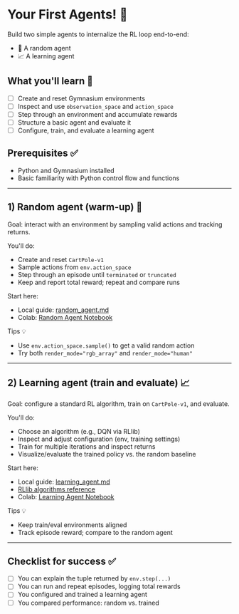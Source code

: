 # Your First Agents! 🤖
Build two simple agents to internalize the RL loop end-to-end:
- 🎲 A random agent
- 📈 A learning agent

## What you'll learn 🧠
- [ ] Create and reset Gymnasium environments
- [ ] Inspect and use `observation_space` and `action_space`
- [ ] Step through an environment and accumulate rewards
- [ ] Structure a basic agent and evaluate it
- [ ] Configure, train, and evaluate a learning agent

## Prerequisites ✅
- Python and Gymnasium installed
- Basic familiarity with Python control flow and functions

---

## 1) Random agent (warm-up) 🎲
Goal: interact with an environment by sampling valid actions and tracking returns.

You'll do:
- Create and reset `CartPole-v1`
- Sample actions from `env.action_space`
- Step through an episode until `terminated` or `truncated`
- Keep and report total reward; repeat and compare runs

Start here:
- Local guide: [random_agent.md](./random_agent.md)
- Colab: [Random Agent Notebook](https://colab.research.google.com/drive/1_OZ-qnZO2hYd12HGp_urXZIBQo0cHq8M?authuser=1#scrollTo=MWr_fBo5WT59)

Tips 💡
- Use `env.action_space.sample()` to get a valid random action
- Try both `render_mode="rgb_array"` and `render_mode="human"`

---

## 2) Learning agent (train and evaluate) 📈
Goal: configure a standard RL algorithm, train on `CartPole-v1`, and evaluate.

You'll do:
- Choose an algorithm (e.g., DQN via RLlib)
- Inspect and adjust configuration (env, training settings)
- Train for multiple iterations and inspect returns
- Visualize/evaluate the trained policy vs. the random baseline

Start here:
- Local guide: [learning_agent.md](./learning_agent.md)
- [RLlib algorithms reference](https://docs.ray.io/en/latest/rllib/rllib-algorithms.html)
- Colab: [Learning Agent Notebook](https://colab.research.google.com/drive/1xFcXDlDce1_c4VHtGV3d06lOdvi6RGIt?authuser=1#scrollTo=rktqiU2Ec18P)

Tips 💡
- Keep train/eval environments aligned
- Track episode reward; compare to the random agent

---

## Checklist for success ✅
- [ ] You can explain the tuple returned by `env.step(...)`
- [ ] You can run and repeat episodes, logging total rewards
- [ ] You configured and trained a learning agent
- [ ] You compared performance: random vs. trained
